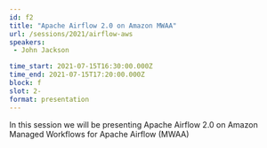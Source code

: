```yaml
---
id: f2
title: "Apache Airflow 2.0 on Amazon MWAA"
url: /sessions/2021/airflow-aws
speakers:
 - John Jackson

time_start: 2021-07-15T16:30:00.000Z
time_end: 2021-07-15T17:20:00.000Z
block: f
slot: 2-
format: presentation
---
```


In this session we will be presenting Apache Airflow 2.0 on Amazon Managed Workflows for Apache Airflow (MWAA)

